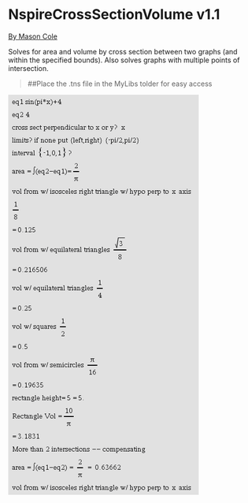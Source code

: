 # NspireCrossSectionVolume v1.1

[By Mason Cole](https://www.mason-cole.com)


Solves for area and volume by cross section between two graphs (and within the specified bounds). Also solves graphs with multiple points of intersection.

>##Place the .tns file in the MyLibs tolder for easy access


![alt tag](./ExamplePic1.PNG)
